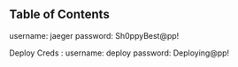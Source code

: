 ## Table of Contents


username: jaeger password: Sh0ppyBest@pp!

Deploy Creds :
username: deploy
password: Deploying@pp!

